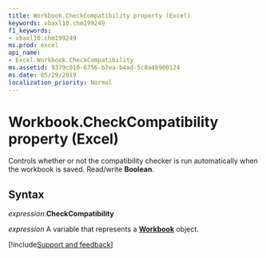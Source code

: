 ```yaml
---
title: Workbook.CheckCompatibility property (Excel)
keywords: vbaxl10.chm199249
f1_keywords:
- vbaxl10.chm199249
ms.prod: excel
api_name:
- Excel.Workbook.CheckCompatibility
ms.assetid: 9379c010-6756-b7ea-b4ad-5c8a4b900124
ms.date: 05/29/2019
localization_priority: Normal
---
```



# Workbook.CheckCompatibility property (Excel)

Controls whether or not the compatibility checker is run automatically when the workbook is saved. Read/write **Boolean**.


## Syntax

_expression_.**CheckCompatibility**

_expression_ A variable that represents a **[Workbook](Excel.Workbook.md)** object.




[!include[Support and feedback](~/includes/feedback-boilerplate.md)]